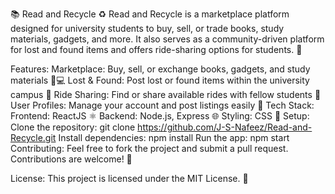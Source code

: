 📚 Read and Recycle ♻️
Read and Recycle is a marketplace platform designed for university students to buy, sell, or trade books, study materials, gadgets, and more. It also serves as a community-driven platform for lost and found items and offers ride-sharing options for students. 🚗

Features:
Marketplace: Buy, sell, or exchange books, gadgets, and study materials 📖💻
Lost & Found: Post lost or found items within the university campus 🧳
Ride Sharing: Find or share available rides with fellow students 🚙
User Profiles: Manage your account and post listings easily 👤
Tech Stack:
Frontend: ReactJS ⚛️
Backend: Node.js, Express 🌐
Styling: CSS 🎨
Setup:
Clone the repository:
git clone https://github.com/J-S-Nafeez/Read-and-Recycle.git
Install dependencies:
npm install
Run the app:
npm start
Contributing:
Feel free to fork the project and submit a pull request. Contributions are welcome! 🤝

License:
This project is licensed under the MIT License. 📜
